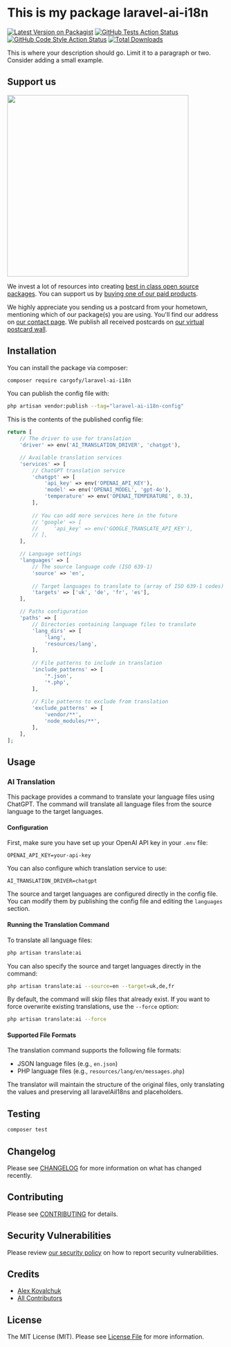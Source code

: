 # This is my package laravel-ai-i18n

[![Latest Version on Packagist](https://img.shields.io/packagist/v/cargofy/laravel-ai-i18n.svg?style=flat-square)](https://packagist.org/packages/cargofy/laravel-ai-i18n)
[![GitHub Tests Action Status](https://img.shields.io/github/actions/workflow/status/cargofy/laravel-ai-i18n/run-tests.yml?branch=main&label=tests&style=flat-square)](https://github.com/cargofy/laravel-ai-i18n/actions?query=workflow%3Arun-tests+branch%3Amain)
[![GitHub Code Style Action Status](https://img.shields.io/github/actions/workflow/status/cargofy/laravel-ai-i18n/fix-php-code-style-issues.yml?branch=main&label=code%20style&style=flat-square)](https://github.com/cargofy/laravel-ai-i18n/actions?query=workflow%3A"Fix+PHP+code+style+issues"+branch%3Amain)
[![Total Downloads](https://img.shields.io/packagist/dt/cargofy/laravel-ai-i18n.svg?style=flat-square)](https://packagist.org/packages/cargofy/laravel-ai-i18n)

This is where your description should go. Limit it to a paragraph or two. Consider adding a small example.

## Support us

[<img src="https://github-ads.s3.eu-central-1.amazonaws.com/laravel-ai-i18n.jpg?t=1" width="419px" />](https://spatie.be/github-ad-click/laravel-ai-i18n)

We invest a lot of resources into creating [best in class open source packages](https://spatie.be/open-source). You can support us by [buying one of our paid products](https://spatie.be/open-source/support-us).

We highly appreciate you sending us a postcard from your hometown, mentioning which of our package(s) you are using. You'll find our address on [our contact page](https://spatie.be/about-us). We publish all received postcards on [our virtual postcard wall](https://spatie.be/open-source/postcards).

## Installation

You can install the package via composer:

```bash
composer require cargofy/laravel-ai-i18n
```

You can publish the config file with:

```bash
php artisan vendor:publish --tag="laravel-ai-i18n-config"
```

This is the contents of the published config file:

```php
return [
    // The driver to use for translation
    'driver' => env('AI_TRANSLATION_DRIVER', 'chatgpt'),

    // Available translation services
    'services' => [
        // ChatGPT translation service
        'chatgpt' => [
            'api_key' => env('OPENAI_API_KEY'),
            'model' => env('OPENAI_MODEL', 'gpt-4o'),
            'temperature' => env('OPENAI_TEMPERATURE', 0.3),
        ],
        
        // You can add more services here in the future
        // 'google' => [
        //     'api_key' => env('GOOGLE_TRANSLATE_API_KEY'),
        // ],
    ],

    // Language settings
    'languages' => [
        // The source language code (ISO 639-1)
        'source' => 'en',
        
        // Target languages to translate to (array of ISO 639-1 codes)
        'targets' => ['uk', 'de', 'fr', 'es'],
    ],

    // Paths configuration
    'paths' => [
        // Directories containing language files to translate
        'lang_dirs' => [
            'lang',
            'resources/lang',
        ],
        
        // File patterns to include in translation
        'include_patterns' => [
            '*.json',
            '*.php',
        ],
        
        // File patterns to exclude from translation
        'exclude_patterns' => [
            'vendor/**',
            'node_modules/**',
        ],
    ],
];
```

## Usage

### AI Translation

This package provides a command to translate your language files using ChatGPT. The command will translate all language files from the source language to the target languages.

#### Configuration

First, make sure you have set up your OpenAI API key in your `.env` file:

```
OPENAI_API_KEY=your-api-key
```

You can also configure which translation service to use:

```
AI_TRANSLATION_DRIVER=chatgpt
```

The source and target languages are configured directly in the config file. You can modify them by publishing the config file and editing the `languages` section.

#### Running the Translation Command

To translate all language files:

```bash
php artisan translate:ai
```

You can also specify the source and target languages directly in the command:

```bash
php artisan translate:ai --source=en --target=uk,de,fr
```

By default, the command will skip files that already exist. If you want to force overwrite existing translations, use the `--force` option:

```bash
php artisan translate:ai --force
```

#### Supported File Formats

The translation command supports the following file formats:
- JSON language files (e.g., `en.json`)
- PHP language files (e.g., `resources/lang/en/messages.php`)

The translator will maintain the structure of the original files, only translating the values and preserving all laravelAiI18ns and placeholders.

## Testing

```bash
composer test
```

## Changelog

Please see [CHANGELOG](CHANGELOG.md) for more information on what has changed recently.

## Contributing

Please see [CONTRIBUTING](CONTRIBUTING.md) for details.

## Security Vulnerabilities

Please review [our security policy](../../security/policy) on how to report security vulnerabilities.

## Credits

- [Alex Kovalchuk](https://github.com/cargofy)
- [All Contributors](../../contributors)

## License

The MIT License (MIT). Please see [License File](LICENSE.md) for more information.

